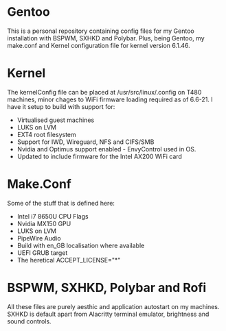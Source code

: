 # Gentoo

This is a personal repository containing config files for my Gentoo
installation with BSPWM, SXHKD and Polybar. Plus, being Gentoo, my make.conf
and Kernel configuration file for kernel version 6.1.46.

# Kernel
The kernelConfig file can be placed at /usr/src/linux/.config on T480 machines, minor chages to WiFi firmware loading required as of 6.6-21.
I have it setup to build with support for:
- Virtualised guest machines
- LUKS on LVM
- EXT4 root filesystem
- Support for IWD, Wireguard, NFS and CIFS/SMB
- Nvidia and Optimus support enabled - EnvyControl used in OS.
- Updated to include firmware for the Intel AX200 WiFi card

# Make.Conf
Some of the stuff that is defined here:
- Intel i7 8650U CPU Flags
- Nvidia MX150 GPU
- LUKS on LVM
- PipeWire Audio
- Build with en_GB localisation where available
- UEFI GRUB target
- The heretical ACCEPT_LICENSE="*"

# BSPWM, SXHKD, Polybar and Rofi
All these files are purely aesthic and application autostart on my machines. SXHKD is default apart from Alacritty terminal emulator, brightness and sound controls.
